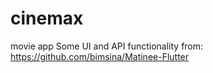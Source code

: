 # cinemax
 movie app
Some UI and API functionality from: https://github.com/bimsina/Matinee-Flutter

